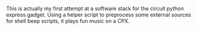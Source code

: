 This is actually my first attempt at a software stack for the 
 circuit python express gadget.
Using a helper script to preprocess some external sources for 
 shell beep scripts, it plays fun music on a CPX.
